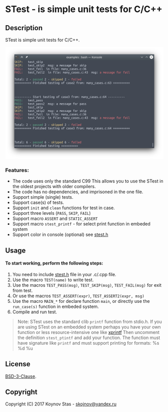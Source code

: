 # STest - is simple unit tests for C/C++


## Description

STest is simple unit tests for C/C++.



<p align="center">
<img src="./screenshot.png" width="800"></img>
</p>



### Features:

* The code uses only the standard C99 This allows you to use the STest in the oldest projects with older compilers.
* The code has no dependencies, and imprisoned in the one file.
* Support simple (single) tests.
* Support case(s) of tests.
* Support `init` and `clean` functions for test in case.
* Support three levels (`PASS`, `SKIP`, `FAIL`)
* Support macro `ASSERT` and `STATIC_ASSERT`
* Support macro `stest_printf` - for select print function in embeded system
* Support color in console (optional) see [stest.h](./stest.h)


## Usage

#### To start working, perform the following steps:

1. You need to include [stest.h](./stest.h) file in your .c/.cpp file.
2. Use the macro `TEST(name)` to write test.
3. Use the macros `TEST_PASS(msg)`, `TEST_SKIP(msg)`, `TEST_FAIL(msg)` for exit from test.
4. Or use the macros `TEST_ASSERT(expr)`, `TEST_ASSERT2(expr, msg)`
5. Use the macro `MAIN_*` for declare function `main`, or directly use the `run_case(s)` function in embeded system.
6. Compile and run test.


> Note:
  STest uses the standard clib `printf` function from stdio.h.
  If you are using STest on an embedded system perhaps you have your own
  function or less resource-intensive one like [xprintf](http://elm-chan.org/fsw/strf/xprintf.html)
  Then uncomment the definition `stest_ptintf` and add your function.
  The function must have signature like `printf` and must support printing for formats: %s %d %u



## License

[BSD-3-Clause](./LICENSE).


## Copyright
Copyright (C) 2017 Koynov Stas - skojnov@yandex.ru
